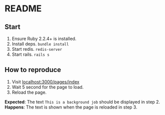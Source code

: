 # README

## Start

1. Ensure Ruby 2.2.4+ is installed.
2. Install deps. `bundle install`
3. Start redis. `redis-server`
4. Start rails. `rails s`

## How to reproduce

1. Visit [localhost:3000/pages/index](http://localhost:3000/pages/index)
2. Wait 5 second for the page to load.
3. Reload the page.

**Expected**: The text `This is a background job` should be displayed in step 2.  
**Happens**: The text is shown when the page is reloaded in step 3.